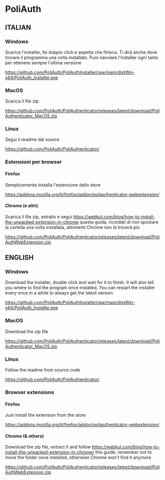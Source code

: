 # PoliAuth

## ITALIAN

### Windows

Scarica l'installer, fai doppio click e aspetta che finisca. Ti dirà anche dove trovare il programma una volta installato. Puoi riavviare l'installer ogni tanto per ottenere sempre l'ultima versione

[https://github.com/PoliAuth/PoliAuthInstaller/raw/main/distWin-x64/PoliAuth_Installer.exe
](https://github.com/PoliAuth/PoliAuthInstaller/releases/download/v1.0.0/PoliAuth_Installer.exe)

### MacOS

Scarica il file zip

https://github.com/PoliAuth/PoliAuthenticator/releases/latest/download/PoliAuthenticator_MacOS.zip

### Linux

Segui il readme dal source

https://github.com/PoliAuth/PoliAuthenticator/

### Estensioni per browser

#### Firefox

Semplicemente installa l'estensione dallo store

https://addons.mozilla.org/it/firefox/addon/poliauthenticator-webextension/

#### Chrome (e altri)

Scarica il file zip, estrailo e segui https://webkul.com/blog/how-to-install-the-unpacked-extension-in-chrome questa guida, ricordati di non spostare la cartella una volta installata, altrimenti Chrome non la troverà più

https://github.com/PoliAuth/PoliAuthenticator/releases/latest/download/PoliAuthWebExtension.zip

## ENGLISH

### Windows

Download the installer, double click and wait for it to finish. It will also tell you where to find the program once installed. You can restart the installer every once in a while to always get the latest version

[https://github.com/PoliAuth/PoliAuthInstaller/raw/main/distWin-x64/PoliAuth_Installer.exe
](https://github.com/PoliAuth/PoliAuthInstaller/releases/download/v1.0.0/PoliAuth_Installer.exe)

### MacOS

Download the zip file

https://github.com/PoliAuth/PoliAuthenticator/releases/latest/download/PoliAuthenticator_MacOS.zip

### Linux

Follow the readme from source code

https://github.com/PoliAuth/PoliAuthenticator/


### Browser extensions

#### Firefox

Just install the extension from the store

https://addons.mozilla.org/it/firefox/addon/poliauthenticator-webextension/

#### Chrome (& others)

Download the zip file, extract it and follow https://webkul.com/blog/how-to-install-the-unpacked-extension-in-chrome/ this guide, remember not to move the folder once installed, otherwise Chrome won't find it anymore

https://github.com/PoliAuth/PoliAuthenticator/releases/latest/download/PoliAuthWebExtension.zip

